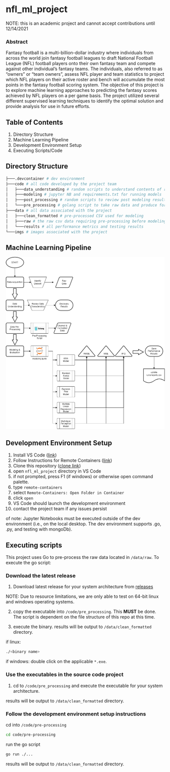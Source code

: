 # nfl_ml_project

NOTE: this is an academic project and cannot accept contributions until 12/14/2021

### Abstract

Fantasy football is a multi-billion-dollar industry where individuals from across the world join fantasy football leagues to draft National Football League (NFL) football players onto their own fantasy team and compete against other individual’s fantasy teams. The individuals, also referred to as “owners” or “team owners”, assess NFL player and team statistics to project which NFL players on their active roster and bench will accumulate the most points in the fantasy football scoring system. The objective of this project is to explore machine learning approaches to predicting the fantasy scores achieved by NFL players on a per game basis. The project utilized several different supervised learning techniques to identify the optimal solution and provide analysis for use in future efforts.

## Table of Contents

1. Directory Structure
2. Machine Learning Pipeline
3. Development Environment Setup
4. Executing Scripts/Code

## Directory Structure

```bash
├───.devcontainer # dev environment
├───code # all code developed by the project team
│   ├───data_understanding # random scripts to understand contents of raw data
│   ├───modeling # jupyter NB and requirements.txt for running models
│   ├───post_processing # random scripts to review post modeling results
│   └───pre_processing # golang script to take raw data and produce formatted csv
├───data # all data associated with the project
│   ├───clean_formatted # pre-processed CSV used for modeling
│   ├───raw # the raw csv data requiring pre-processing before modeling
│   └───results # all performance metrics and testing results
└───imgs # images associated with the project
```

## Machine Learning Pipeline

![ML Pipeline](imgs/CS5644_ML_Pipeline-Detailed.drawio.png)

## Development Environment Setup

1. Install VS Code ([link](https://code.visualstudio.com/Download))
2. Follow Instructions for Remote Containers ([link](https://code.visualstudio.com/docs/remote/containers))
3. Clone this repository ([clone link](https://github.com/JeffRDay/nfl_ml_project.git))
4. open `nfl_ml_project` directory in VS Code
5. if not prompted, press F1 (if windows) or otherwise open command palette.
6. type `remote-containers`
7. select `Remote-Containers: Open Folder in Container`
8. click `open`
9. VS Code should launch the development environment
10. contact the project team if any issues persist

of note: Jupyter Notebooks must be executed outside of the dev environment (i.e., on the local desktop. The dev environment supports .go, .py, and testing with mongoDb).

## Executing scripts

This project uses Go to pre-process the raw data located in `/data/raw`. To execute the go script:

### Download the latest release

1. Download latest release for your system architecture from [releases](https://github.com/JeffRDay/nfl_ml_project/releases)

NOTE: Due to resource limitations, we are only able to test on 64-bit linux and windows operating systems.

2. copy the executable into `/code/pre_processing`. This **MUST** be done. The script is dependent on the file structure of this repo at this time.

3. execute the binary. results will be output to `/data/clean_formatted` directory.

if linux:
```bash
./<binary name>
```

if windows: double click on the applicable `*.exe`.

### Use the executables in the source code project

1. cd to `/code/pre_processing` and execute the executable for your system architecture.

results will be output to `/data/clean_formatted` directory.

### Follow the development environment setup instructions

cd into `/code/pre-processing`
```bash
cd code/pre-processing
```

run the go script
```bash
go run ./...
```
results will be output to `/data/clean_formatted` directory.